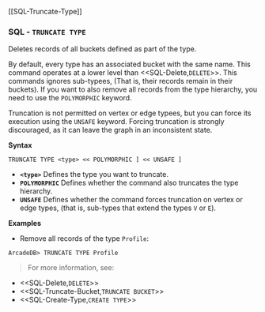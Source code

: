 [[SQL-Truncate-Type]]
### SQL - `TRUNCATE TYPE`

Deletes records of all buckets defined as part of the type.  

By default, every type has an associated bucket with the same name.  This command operates at a lower level than <<SQL-Delete,`DELETE`>>.  This commands ignores sub-typees, (That is, their records remain in their buckets).  If you want to also remove all records from the type hierarchy, you need to use the `POLYMORPHIC` keyword.

Truncation is not permitted on vertex or edge typees, but you can force its execution using the `UNSAFE` keyword.  Forcing truncation is strongly discouraged, as it can leave the graph in an inconsistent state.

**Syntax**

```
TRUNCATE TYPE <type> << POLYMORPHIC ] << UNSAFE ] 
```

- **`<type>`** Defines the type you want to truncate.
- **`POLYMORPHIC`** Defines whether the command also truncates the type hierarchy.
- **`UNSAFE`** Defines whether the command forces truncation on vertex or edge types, (that is, sub-types that extend the types `V` or `E`).

**Examples**

- Remove all records of the type `Profile`:

```
ArcadeDB> TRUNCATE TYPE Profile
```

>For more information, see:

- <<SQL-Delete,`DELETE`>>
- <<SQL-Truncate-Bucket,`TRUNCATE BUCKET`>>
- <<SQL-Create-Type,`CREATE TYPE`>>
